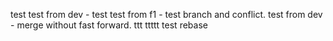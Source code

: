 test
test from dev - test
test from f1 - test branch and conflict.
test from dev - merge without fast forward.
ttt
ttttt
test rebase
